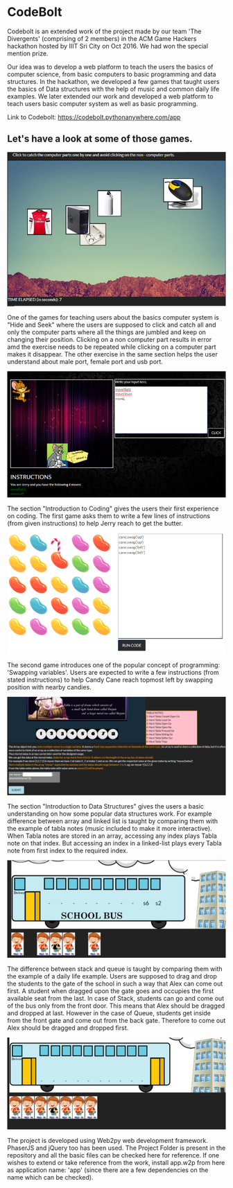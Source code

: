 # CodeBolt
Codebolt is an extended work of the project made by our team 'The Divergents' (comprising of 2 members) in the ACM Game Hackers hackathon hosted by IIIT Sri City on Oct 2016. We had won the special mention prize.       

Our idea was to develop a web platform to teach the users the basics of computer science, from basic computers to basic programming and data structures. In the hackathon, we developed a few games that taught users the basics of Data structures with the help of music and common daily life examples. We later extended our work and developed a web platform to teach users basic computer system as well as basic programming.

Link to Codebolt: https://codebolt.pythonanywhere.com/app 

## Let's have a look at some of those games.

![Hide and Seek Game](attachmentsForReadMe/HideAndSeek.PNG "" )

One of the games for teaching users about the basics computer system is "Hide and Seek" where the users are supposed to click and catch all and only the computer parts where all the things are jumbled and keep on changing their position. Clicking on a non computer part results in error amd the exercise needs to be repeated while clicking on a computer part makes it disappear.
The other exercise in the same section helps the user understand about male port, female port and usb port.

![Jerry and Butter Game](attachmentsForReadMe/JerryAndButter.PNG "" )

 The section "Introduction to Coding" gives the users their first experience on coding. The first game asks them to write a few lines of instructions (from given instructions) to help Jerry reach to get the butter.
 
 ![Candy Swap Game](attachmentsForReadMe/CandySwap.PNG "" )
 
 The second game introduces one of the popular concept of programming: 'Swapping variables'. Users are expected to write a few instructions (from stated instructions) to help Candy Cane reach topmost left by swapping position with nearby candies.
 
 ![Tabla Notes Game](attachmentsForReadMe/TablaNotes.PNG "" )
 
 
The section "Introduction to Data Structures" gives the users a basic understanding on how some popular data structures work. For example difference between array and linked list is taught by comparing them with the example of tabla notes (music included to make it more interactive). When Tabla notes are stored in an array, accessing any index plays Tabla note on that index. But accessing an index in a linked-list plays every Tabla note from first index to the required index.

 ![Bus Stack Game](attachmentsForReadMe/BusStack.PNG "" )

The difference between stack and queue is taught by comparing them with the example of a daily life example. Users are supposed to drag and drop the students to the gate of the school in such a way that Alex can come out first. A student when dragged upon the gate goes and occupies the first available seat from the last. In case of Stack, students can go and come out of the bus only from the front door. This means that Alex should be dragged and dropped at last. However in the case of Queue, students get inside from the front gate and come out from the back gate. Therefore to come out Alex should be dragged and dropped first.

 ![Bus Queue Game](attachmentsForReadMe/BusQueue.png "" )
 
 
 The project is developed using Web2py web development framework. PhaserJS and jQuery too has been used. The Project Folder is present in the repository and all the basic files can be checked here for reference. If one wishes to extend or take reference from the work, install app.w2p from here as application name: 'app' (since there are a few dependencies on the name which can be checked).
